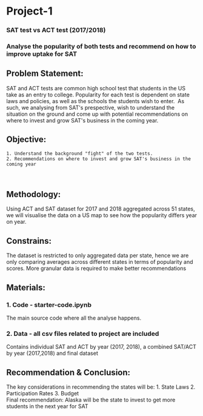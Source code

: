 
# Project-1
### SAT test vs ACT test (2017/2018)
### Analyse the popularity of both tests and recommend on how to improve uptake for SAT

## Problem Statement:
SAT and ACT tests are common high school test that students in the US take as an entry to college.
Popularity for each test is dependent on state laws and policies, as well as the schools the students wish to enter.
​
As such, we analysing from SAT's prespective, wish to understand the situation on the ground and come up with potential recommendations on where to invest and grow SAT's business in the coming year.
​
## Objective:
    1. Understand the background "fight" of the two tests.
    2. Recommendations on where to invest and grow SAT's business in the coming year 
​
## Methodology:
Using ACT and SAT dataset for 2017 and 2018 aggregated across 51 states, we will visualise the data on a US map to see how the popularity differs year on year.
​
## Constrains:
The dataset is restricted to only aggregated data per state, hence we are only comparing averages across different states in terms of popularity and scores. More granular data is required to make better recommendations
​
## Materials:
### 1. Code - starter-code.ipynb
The main source code where all the analyse happens.
### 2. Data - all csv files related to project are included
Contains individual SAT and ACT by year (2017, 2018), a combined SAT/ACT by year (2017,2018) and final dataset
​
## Recommendation & Conclusion:
The key considerations in recommending the states will be:
    1. State Laws
    2. Participation Rates
    3. Budget <br>
Final recommendation: Alaska will be the state to invest to get more students in the next year for SAT
